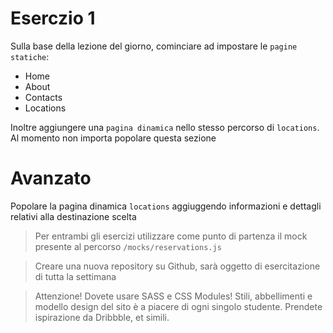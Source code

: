 # Eserczio 1

Sulla base della lezione del giorno, cominciare ad impostare le `pagine statiche`:

- Home
- About
- Contacts
- Locations

Inoltre aggiungere una `pagina dinamica` nello stesso percorso di `locations`. Al momento non importa popolare questa sezione

# Avanzato

Popolare la pagina dinamica `locations` aggiuggendo informazioni e dettagli relativi alla destinazione scelta

> Per entrambi gli esercizi utilizzare come punto di partenza il mock presente al percorso `/mocks/reservations.js`

> Creare una nuova repository su Github, sarà oggetto di esercitazione di tutta la settimana

> Attenzione! Dovete usare SASS e CSS Modules! Stili, abbellimenti e modello design del sito è a piacere di ogni singolo studente. Prendete ispirazione da Dribbble, et simili.